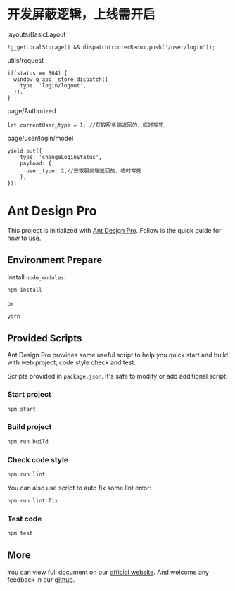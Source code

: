# 开发屏蔽逻辑，上线需开启

layouts/BasicLayout

```
!g_getLocalStorage() && dispatch(routerRedux.push('/user/login'));
```

utils/request

```
if(status == 504) {
  window.g_app._store.dispatch({
    type: 'login/logout',
  });
}
```

page/Authorized

```
let currentUser_type = 1; //获取服务端返回的，临时写死
```

page/user/login/model

```
yield put({
	type: 'changeLoginStatus',
	payload: {
	  user_type: 2,//获取服务端返回的，临时写死
	},
}); 
```

# Ant Design Pro

This project is initialized with [Ant Design Pro](https://pro.ant.design). Follow is the quick guide for how to use.

## Environment Prepare

Install `node_modules`:

```bash
npm install
```

or

```bash
yarn
```

## Provided Scripts

Ant Design Pro provides some useful script to help you quick start and build with web project, code style check and test.

Scripts provided in `package.json`. It's safe to modify or add additional script:

### Start project

```bash
npm start
```

### Build project

```bash
npm run build
```

### Check code style

```bash
npm run lint
```

You can also use script to auto fix some lint error:

```bash
npm run lint:fix
```

### Test code

```bash
npm test
```

## More

You can view full document on our [official website](https://pro.ant.design). And welcome any feedback in our [github](https://github.com/ant-design/ant-design-pro).
